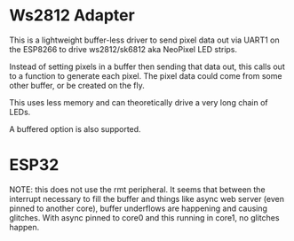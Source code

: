 Ws2812 Adapter
=========

This is a lightweight buffer-less driver to send pixel data out via UART1 on the ESP8266 to drive ws2812/sk6812 aka NeoPixel LED strips.

Instead of setting pixels in a buffer then sending that data out, this calls out to a function to generate each pixel. The pixel data could come from some other buffer, or be created on the fly.

This uses less memory and can theoretically drive a very long chain of LEDs.

A buffered option is also supported.


ESP32
==========

NOTE: this does not use the rmt peripheral. It seems that between the interrupt necessary to fill the buffer and things like async web server (even pinned to another core), buffer underflows are happening and causing glitches.
With async pinned to core0 and this running in core1, no glitches happen.


